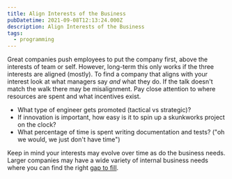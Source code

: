```yaml
---
title: Align Interests of the Business
pubDatetime: 2021-09-08T12:13:24.000Z
description: Align Interests of the Business
tags:
  - programming
---
```


Great companies push employees to put the company first, above the interests of team or self. However, long-term this only works if the three interests are aligned (mostly). To find a company that aligns with your interest look at what managers say _and_ what they do. If the talk doesn't match the walk there may be misalignment. Pay close attention to where resources are spent and what incentives exist.

- What type of engineer gets promoted (tactical vs strategic)?
- If innovation is important, how easy is it to spin up a skunkworks project on the clock?
- What percentage of time is spent writing documentation and tests? ("oh we would, we just don't have time")

Keep in mind your interests may evolve over time as do the business needs. Larger companies may have a wide variety of internal business needs where you can find the right [gap to fill](09-08-what-makes-a-great-engineer).
